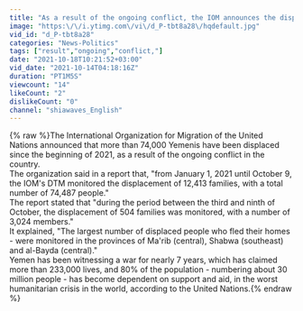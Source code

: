 ```yaml
---
title: "As a result of the ongoing conflict, the IOM announces the displacement of 74,000 Yemenis since the"
image: "https:\/\/i.ytimg.com\/vi\/d_P-tbt8a28\/hqdefault.jpg"
vid_id: "d_P-tbt8a28"
categories: "News-Politics"
tags: ["result","ongoing","conflict,"]
date: "2021-10-18T10:21:52+03:00"
vid_date: "2021-10-14T04:18:16Z"
duration: "PT1M5S"
viewcount: "14"
likeCount: "2"
dislikeCount: "0"
channel: "shiawaves_English"
---
```

{% raw %}The International Organization for Migration of the United Nations announced that more than 74,000 Yemenis have been displaced since the beginning of 2021, as a result of the ongoing conflict in the country.<br />The organization said in a report that, &quot;from January 1, 2021 until October 9, the IOM's DTM monitored the displacement of 12,413 families, with a total number of 74,487 people.&quot;<br />The report stated that &quot;during the period between the third and ninth of October, the displacement of 504 families was monitored, with a number of 3,024 members.&quot;<br />It explained, &quot;The largest number of displaced people who fled their homes - were monitored in the provinces of Ma'rib (central), Shabwa (southeast) and al-Bayda (central).&quot;<br />Yemen has been witnessing a war for nearly 7 years, which has claimed more than 233,000 lives, and 80% of the population - numbering about 30 million people - has become dependent on support and aid, in the worst humanitarian crisis in the world, according to the United Nations.{% endraw %}
